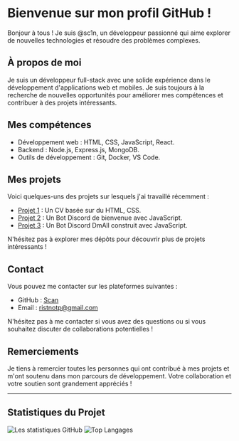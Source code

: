 # Bienvenue sur mon profil GitHub !

Bonjour à tous ! Je suis @sc1n, un développeur passionné qui aime explorer de nouvelles technologies et résoudre des problèmes complexes. 

## À propos de moi

Je suis un développeur full-stack avec une solide expérience dans le développement d'applications web et mobiles. Je suis toujours à la recherche de nouvelles opportunités pour améliorer mes compétences et contribuer à des projets intéressants.

## Mes compétences

- Développement web : HTML, CSS, JavaScript, React.
- Backend : Node.js, Express.js, MongoDB.
- Outils de développement : Git, Docker, VS Code.

## Mes projets

Voici quelques-uns des projets sur lesquels j'ai travaillé récemment :

- [Projet 1](https://github.com/sc1n/CV.git) : Un CV basée sur du HTML, CSS.
- [Projet 2](https://github.com/sc1n/Discord-Bot-Welcome.git) : Un Bot Discord de bienvenue avec JavaScript.
- [Projet 3](https://github.com/sc1n/BotCiscouille.git) : Un Bot Discord DmAll construit avec JavaScript.

N'hésitez pas à explorer mes dépôts pour découvrir plus de projets intéressants !

## Contact

Vous pouvez me contacter sur les plateformes suivantes :

- GitHub : [Scan](https://github.com/sc1n)
- Email : [ristnotp@gmail.com](mailto:ristnotp@gmail.com)

N'hésitez pas à me contacter si vous avez des questions ou si vous souhaitez discuter de collaborations potentielles !

## Remerciements

Je tiens à remercier toutes les personnes qui ont contribué à mes projets et m'ont soutenu dans mon parcours de développement. Votre collaboration et votre soutien sont grandement appréciés !

---
## Statistiques du Projet

![Les statistiques GitHub](https://github-readme-stats.vercel.app/api?username=VOTRE-USERNAME&show_icons=true&theme=radical)
![Top Langages](https://github-readme-stats.vercel.app/api/top-langs/?username=VOTRE-USERNAME&layout=compact)

